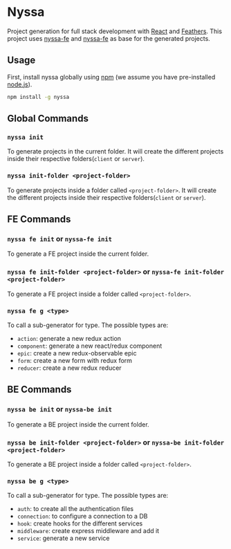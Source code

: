 # Nyssa

Project generation for full stack development with [React](https://facebook.github.io/react/) and [Feathers](https://feathersjs.com/). This project uses [nyssa-fe](https://www.npmjs.com/package/generator-nyssa-be) and [nyssa-fe](https://www.npmjs.com/package/generator-nyssa-fe) as base for the generated projects.

## Usage

First, install nyssa globally using [npm](https://www.npmjs.com/) (we assume you have pre-installed [node.js](https://nodejs.org/)).

```bash
npm install -g nyssa
```

## Global Commands

### `nyssa init`
  To generate projects in the current folder. It will create the different projects inside their respective folders(`client` or `server`).
### `nyssa init-folder <project-folder>`
  To generate projects inside a folder called `<project-folder>`. It will create the different projects inside their respective folders(`client` or `server`).

## FE Commands

### `nyssa fe init` or `nyssa-fe init`
  To generate a FE project inside the current folder.
### `nyssa fe init-folder <project-folder>` or `nyssa-fe init-folder <project-folder>`
  To generate a FE project inside a folder called `<project-folder>`.
### `nyssa fe g <type>`
  To call a sub-generator for type. The possible types are:
  - `action`: generate a new redux action
  - `component`: generate a new react/redux component
  - `epic`: create a new redux-observable epic
  - `form`: create a new form with redux form
  - `reducer`: create a new redux reducer

## BE Commands

### `nyssa be init` or `nyssa-be init`
  To generate a BE project inside the current folder.
### `nyssa be init-folder <project-folder>` or `nyssa-be init-folder <project-folder>`
  To generate a BE project inside a folder called `<project-folder>`.
### `nyssa be g <type>`
  To call a sub-generator for type. The possible types are:
  - `auth`: to create all the authentication files
  - `connection`: to configure a connection to a DB
  - `hook`: create hooks for the different services
  - `middleware`: create express middleware and add it
  - `service`: generate a new service
